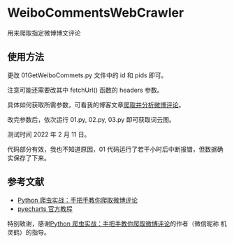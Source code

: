 # WeiboCommentsWebCrawler
用来爬取指定微博博文评论

## 使用方法
更改 01GetWeiboCommets.py 文件中的 id 和 pids 即可。

注意可能还需要改其中 fetchUrl() 函数的 headers 参数。

具体如何获取所需参数，可看我的博客文章[爬取并分析微博评论](https://zmxiehhh.github.io/2022-02-12-wbWebCrawl/)。

改完参数后，依次运行 01.py, 02.py, 03.py 即可获取词云图。

测试时间 2022 年 2 月 11 日。

代码部分有效，我也不知道原因，01 代码运行了若干小时后中断报错，但数据确实保存了下来。

## 参考文献

- [Python 爬虫实战：手把手教你爬取微博评论](https://mp.weixin.qq.com/s/ON97bDKrDHWOOjiuBfY42g)
- [pyecharts 官方教程](https://gallery.pyecharts.org/#/WordCloud/wordcloud_custom_mask_image)

特别致谢，感谢[Python 爬虫实战：手把手教你爬取微博评论](https://mp.weixin.qq.com/s/ON97bDKrDHWOOjiuBfY42g)的作者（微信昵称 机灵鹤）的指导。



